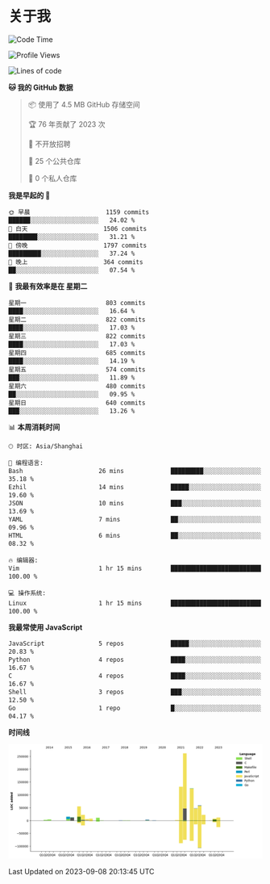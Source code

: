 # 关于我

<!--START_SECTION:waka-->
![Code Time](http://img.shields.io/badge/Code%20Time-802%20hrs%2033%20mins-blue)

![Profile Views](http://img.shields.io/badge/%E4%B8%AA%E4%BA%BA%E8%B5%84%E6%96%99%E8%A7%82%E7%9C%8B%E6%AC%A1%E6%95%B0-0-blue)

![Lines of code](https://img.shields.io/badge/%E4%BB%8E%E3%80%8CHello%20World%E3%80%8D%E8%B5%B7%E6%88%91%E5%B7%B2%E7%BB%8F%E5%86%99%E4%BA%86-802.0%20thousand%20%E8%A1%8C%E4%BB%A3%E7%A0%81-blue)

**🐱 我的 GitHub 数据** 

> 📦  使用了 4.5 MB GitHub 存储空间 
 > 
> 🏆 76 年贡献了 2023 次
 > 
> 🚫 不开放招聘
 > 
> 📜 25 个公共仓库 
 > 
> 🔑 0 个私人仓库 
 > 
**我是早起的 🐤** 

```text
🌞 早晨                     1159 commits        ██████░░░░░░░░░░░░░░░░░░░   24.02 % 
🌆 白天                     1506 commits        ████████░░░░░░░░░░░░░░░░░   31.21 % 
🌃 傍晚                     1797 commits        █████████░░░░░░░░░░░░░░░░   37.24 % 
🌙 晚上                     364 commits         ██░░░░░░░░░░░░░░░░░░░░░░░   07.54 % 
```
📅 **我最有效率是在 星期二** 

```text
星期一                      803 commits         ████░░░░░░░░░░░░░░░░░░░░░   16.64 % 
星期二                      822 commits         ████░░░░░░░░░░░░░░░░░░░░░   17.03 % 
星期三                      822 commits         ████░░░░░░░░░░░░░░░░░░░░░   17.03 % 
星期四                      685 commits         ████░░░░░░░░░░░░░░░░░░░░░   14.19 % 
星期五                      574 commits         ███░░░░░░░░░░░░░░░░░░░░░░   11.89 % 
星期六                      480 commits         ██░░░░░░░░░░░░░░░░░░░░░░░   09.95 % 
星期日                      640 commits         ███░░░░░░░░░░░░░░░░░░░░░░   13.26 % 
```


📊 **本周消耗时间** 

```text
🕑︎ 时区: Asia/Shanghai

💬 编程语言: 
Bash                     26 mins             █████████░░░░░░░░░░░░░░░░   35.18 % 
Ezhil                    14 mins             █████░░░░░░░░░░░░░░░░░░░░   19.60 % 
JSON                     10 mins             ███░░░░░░░░░░░░░░░░░░░░░░   13.69 % 
YAML                     7 mins              ██░░░░░░░░░░░░░░░░░░░░░░░   09.96 % 
HTML                     6 mins              ██░░░░░░░░░░░░░░░░░░░░░░░   08.32 % 

🔥 编辑器: 
Vim                      1 hr 15 mins        █████████████████████████   100.00 % 

💻 操作系统: 
Linux                    1 hr 15 mins        █████████████████████████   100.00 % 
```

**我最常使用 JavaScript** 

```text
JavaScript               5 repos             █████░░░░░░░░░░░░░░░░░░░░   20.83 % 
Python                   4 repos             ████░░░░░░░░░░░░░░░░░░░░░   16.67 % 
C                        4 repos             ████░░░░░░░░░░░░░░░░░░░░░   16.67 % 
Shell                    3 repos             ███░░░░░░░░░░░░░░░░░░░░░░   12.50 % 
Go                       1 repo              █░░░░░░░░░░░░░░░░░░░░░░░░   04.17 % 
```



**时间线**

![Lines of Code chart](https://raw.githubusercontent.com/Arondight/Arondight/master/assets/bar_graph.png)


 Last Updated on 2023-09-08 20:13:45 UTC
<!--END_SECTION:waka-->
